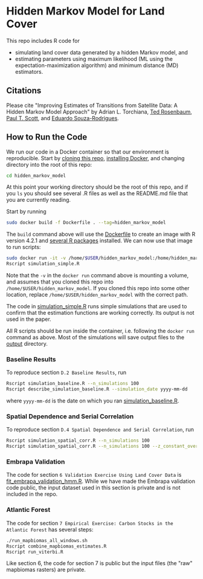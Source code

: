 # Hidden Markov Model for Land Cover

This repo includes R code for
- simulating land cover data generated by a hidden Markov model, and
- estimating parameters using maximum likelihood (ML using the expectation-maximization algorithm) and minimum distance (MD) estimators.

## Citations

Please cite "Improving Estimates of Transitions from Satellite Data: A Hidden Markov Model Approach"
by Adrian L. Torchiana,
[Ted Rosenbaum](https://www.tedrosenbaum.org/),
[Paul T. Scott](http://ptscott.com/), and
[Eduardo Souza-Rodrigues](https://souza-rodrigues.economics.utoronto.ca/).

## How to Run the Code

We run our code in a Docker container so that our environment is reproducible.
Start by [cloning this repo](https://docs.github.com/en/repositories/creating-and-managing-repositories/cloning-a-repository),
[installing Docker](https://docs.docker.com/engine/install/), and changing directory into the root of this repo:

```bash
cd hidden_markov_model
```

At this point your working directory should be the root of this repo, and if you `ls` you should see
several .R files as well as the README.md file that you are currently reading.

Start by running
```bash
sudo docker build -f Dockerfile . --tag=hidden_markov_model
```

The `build` command above will use the [Dockerfile](Dockerfile) to create an image with R version 4.2.1 and
[several R packages](install_packages.R) installed.
We can now use that image to run scripts:

```bash
sudo docker run -it -v /home/$USER/hidden_markov_model:/home/hidden_markov_model hidden_markov_model bash
Rscript simulation_simple.R
```

Note that the `-v` in the `docker run` command above is mounting a volume, and assumes that you cloned this repo
into `/home/$USER/hidden_markov_model`. If you cloned this repo into some other location,
replace `/home/$USER/hidden_markov_model` with the correct path.

The code in [simulation_simple.R](simulation_simple.R) runs simple simulations that are used to
confirm that the estimation functions are working correctly. Its output is not used in the paper.

All R scripts should be run inside the container, i.e. following the `docker run` command as above.
Most of the simulations will save output files to the [output](output) directory.

### Baseline Results

To reproduce section `D.2 Baseline Results`, run
```bash
Rscript simulation_baseline.R --n_simulations 100
Rscript describe_simulation_baseline.R --simulation_date yyyy-mm-dd
```
where `yyyy-mm-dd` is the date on which you ran [simulation_baseline.R](simulation_baseline.R).

### Spatial Dependence and Serial Correlation

To reproduce section `D.4 Spatial Dependence and Serial Correlation`, run
```bash
Rscript simulation_spatial_corr.R --n_simulations 100
Rscript simulation_spatial_corr.R --n_simulations 100 --z_constant_over_time
```

### Embrapa Validation

The code for section `6 Validation Exercise Using Land Cover Data` is
[fit_embrapa_validation_hmm.R](fit_embrapa_validation_hmm.R). While we have
made the Embrapa validation code public, the input dataset used in this section
is private and is not included in the repo.

### Atlantic Forest

The code for section `7 Empirical Exercise: Carbon Stocks in the Atlantic Forest`
has several steps:

```bash
./run_mapbiomas_all_windows.sh
Rscript combine_mapbiomas_estimates.R
Rscript run_viterbi.R
```

Like section 6, the code for section 7 is public but the input files (the "raw" mapbiomas rasters) are private.